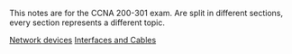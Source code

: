 This notes are for the CCNA 200-301 exam. Are split in different sections, every section represents a different topic.

[Network devices](Network%20devices.md)
[Interfaces and Cables](Interfaces%20and%20Cables.md)
